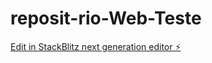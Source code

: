 # reposit-rio-Web-Teste

[Edit in StackBlitz next generation editor ⚡️](https://stackblitz.com/~/github.com/matheusoliveira710/reposit-rio-Web-Teste)